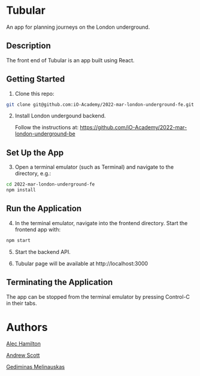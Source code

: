 # Tubular
An app for planning journeys on the London underground.

## Description
The front end of Tubular is an app built using React.

## Getting Started
1. Clone this repo:
```bash
git clone git@github.com:iO-Academy/2022-mar-london-underground-fe.git
```
2. Install London undergound backend.

   Follow the instructions at: https://github.com/iO-Academy/2022-mar-london-underground-be

## Set Up the App
3. Open a terminal emulator (such as Terminal) and navigate to the directory, e.g.:
```bash
cd 2022-mar-london-underground-fe
npm install
```
## Run the Application
4. In the terminal emulator, navigate into the frontend directory. Start the frontend app with:
```bash
npm start
```
5. Start the backend API.

6. Tubular page will be available at http://localhost:3000

## Terminating the Application
The app can be stopped from the terminal emulator by pressing Control-C in their tabs.

# Authors

[Alec Hamilton](https://github.com/alec-hamilton)

[Andrew Scott](https://github.com/AndrewScott85)

[Gediminas Melinauskas](https://github.com/Gantthebant)
